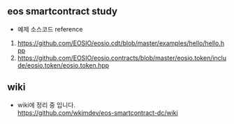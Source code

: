 ## eos smartcontract study
- 예제 소스코드 reference 

1. https://github.com/EOSIO/eosio.cdt/blob/master/examples/hello/hello.hpp
2. https://github.com/EOSIO/eosio.contracts/blob/master/eosio.token/include/eosio.token/eosio.token.hpp



## wiki
- wiki에 정리 중 입니다.   
https://github.com/wkimdev/eos-smartcontract-dc/wiki
